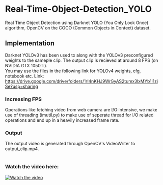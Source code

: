 # Real-Time-Object-Detection_YOLO
Real Time Object Detection using Darknet YOLO (You Only Look Once) algorithm, OpenCV on the COCO (Common Objects in Context) dataset.

## Implementation
Darknet YOLOv3 has been used to along with the YOLOv3 preconfigured weights to the sameple clip. The output clip is recieved at around 8 FPS (on NVIDIA GTX 1050Ti).<br>
You may use the files in the following link for YOLOv4 weights, cfg, notebook etc. Link:  https://drive.google.com/drive/folders/1rl4nKHJ9WrGyAS2tumx3lxMYb1i1ziSe?usp=sharing

### Increasing FPS 
Operations like fetching video from web camera are I/O intensive, we make use of threading (imutil.py) to make use of seperate thread for I/O related operations and end up in a heavily increased frame rate.
### Output
The output video is generated through OpenCV's VideoWriter to output_clip.mp4.
<br />
<br />
### Watch the video here:

[![Watch the video](https://img.youtube.com/vi/6vWMcXvH2Ro/0.jpg)](https://www.youtube.com/watch?v=iugPaqIaCoo)
